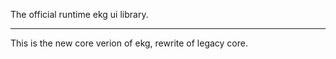 The official runtime ekg ui library.

---

This is the new core verion of ekg, rewrite of legacy core.
